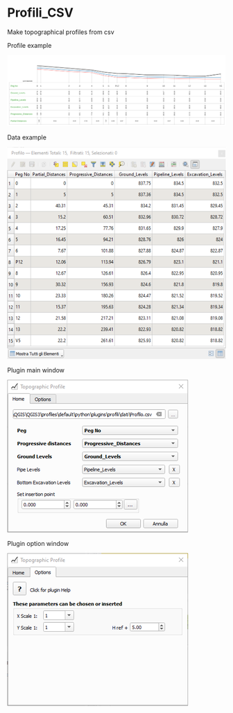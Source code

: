 # Profili_CSV
Make topographical profiles from csv

Profile example

![](help/img/profilo.png)

Data example

![](help/img/plug_dati.png)

Plugin main window

![](help/img/plug_window_0.png)

Plugin option window

![](help/img/plug_window_1.png)